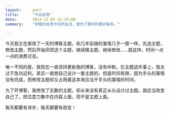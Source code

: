 ```yaml
---
layout:     post
title:      "今日反思"
date:       2014-11-03 21:25:00
summary:    "积极的反思今天的生活，是为了更好的面对每天。"

---
```


今天我又在家改了一天的博客主题。和几年前做的事情几乎一摸一样，先选主题，修改主题，然后开始厌烦这个主题，继续换主题，继续修改……就这样，时间一点一点的浪费过去。

唯一不同的是，我现在一直坚持更新我的博客，没有中断。在主题这件事上，我太过于急功近利。其实一直想自己设计一套主题的，但是时间有限，因为手头的事情没有完成，而修改主题却又占用着这本来应当干手头的事情的时间。

为了开博客，我修改了无数的主题，却从来没有真正从头设计过主题。我应当改变自己了。把注意力集中在内容上面，而不是主题上面。

每天都要有进步，每天都要有改变！
